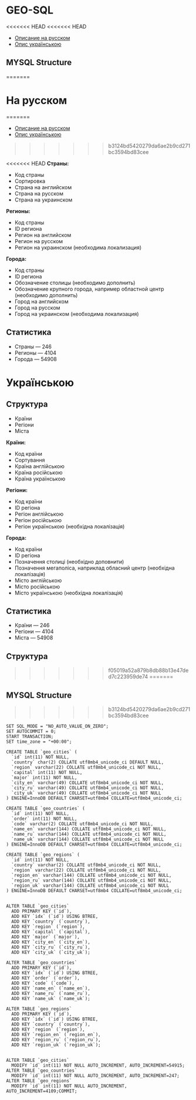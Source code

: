# GEO-SQL

<<<<<<< HEAD
<<<<<<< HEAD
* [Описание на русском](README_RU.md)
* [Опис українською](README_UA.md)


## MYSQL Structure
=======
# На русском
=======
* [Описание на русском](README_RU.md)
* [Опис українською](README_UA.md)
>>>>>>> b3124bd5420279da6ae2b9cd271bc3594bd83cee


<<<<<<< HEAD
**Страны:**
* Код страны
* Сортировка
* Страна на английском
* Страна на русском
* Страна на украинском

**Регионы:**
* Код страны
* ID региона
* Регион на английском
* Регион на русском
* Регион на украинском (необходима локализация)

**Города:**
* Код страны
* ID региона
* Обозначение столицы (необходимо дополнить)
* Обозначение крупного города, например областной центр (необходимо дополнить)
* Город на английском
* Город на русском
* Город на украинском (необходима локализация)

## Статистика
* Страны — 246
* Регионы — 4104
* Города — 54908

# Українською

## Структура
* Країни
* Регіони
* Міста

**Країни:**
* Код країни
* Сортування
* Країна англійською
* Країна російською
* Країна українською

**Регіони:**
* Код країни
* ID регіона
* Регіон англійською
* Регіон російською
* Регіон українською (необхідна локалізація)

**Города:**
* Код країни
* ID регіона
* Позначення столиці (необхідно доповнити)
* Позначення мегаполіса, наприклад обласний центр (необхідна локалізація)
* Місто англійською
* Місто російською
* Місто українською (необхідна локалізація)

## Статистика
* Країни — 246
* Регіони — 4104
* Міста — 54908


## Структура
>>>>>>> f05019a52a879b8db88b13e47ded7c223959de74
=======
## MYSQL Structure
>>>>>>> b3124bd5420279da6ae2b9cd271bc3594bd83cee

```
SET SQL_MODE = "NO_AUTO_VALUE_ON_ZERO";
SET AUTOCOMMIT = 0;
START TRANSACTION;
SET time_zone = "+00:00";

CREATE TABLE `geo_cities` (
  `id` int(11) NOT NULL,
  `country` char(2) COLLATE utf8mb4_unicode_ci DEFAULT NULL,
  `region` varchar(22) COLLATE utf8mb4_unicode_ci NOT NULL,
  `capital` int(11) NOT NULL,
  `major` int(11) NOT NULL,
  `city_en` varchar(49) COLLATE utf8mb4_unicode_ci NOT NULL,
  `city_ru` varchar(49) COLLATE utf8mb4_unicode_ci NOT NULL,
  `city_uk` varchar(49) COLLATE utf8mb4_unicode_ci NOT NULL
) ENGINE=InnoDB DEFAULT CHARSET=utf8mb4 COLLATE=utf8mb4_unicode_ci;

CREATE TABLE `geo_countries` (
  `id` int(11) NOT NULL,
  `order` int(11) NOT NULL,
  `code` varchar(2) COLLATE utf8mb4_unicode_ci NOT NULL,
  `name_en` varchar(144) COLLATE utf8mb4_unicode_ci NOT NULL,
  `name_ru` varchar(144) COLLATE utf8mb4_unicode_ci NOT NULL,
  `name_uk` varchar(144) COLLATE utf8mb4_unicode_ci NOT NULL
) ENGINE=InnoDB DEFAULT CHARSET=utf8mb4 COLLATE=utf8mb4_unicode_ci;

CREATE TABLE `geo_regions` (
  `id` int(11) NOT NULL,
  `country` varchar(2) COLLATE utf8mb4_unicode_ci NOT NULL,
  `region` varchar(22) COLLATE utf8mb4_unicode_ci NOT NULL,
  `region_en` varchar(144) COLLATE utf8mb4_unicode_ci NOT NULL,
  `region_ru` varchar(144) COLLATE utf8mb4_unicode_ci NOT NULL,
  `region_uk` varchar(144) COLLATE utf8mb4_unicode_ci NOT NULL
) ENGINE=InnoDB DEFAULT CHARSET=utf8mb4 COLLATE=utf8mb4_unicode_ci;


ALTER TABLE `geo_cities`
  ADD PRIMARY KEY (`id`),
  ADD KEY `idx` (`id`) USING BTREE,
  ADD KEY `country` (`country`),
  ADD KEY `region` (`region`),
  ADD KEY `capital` (`capital`),
  ADD KEY `major` (`major`),
  ADD KEY `city_en` (`city_en`),
  ADD KEY `city_ru` (`city_ru`),
  ADD KEY `city_uk` (`city_uk`);

ALTER TABLE `geo_countries`
  ADD PRIMARY KEY (`id`),
  ADD KEY `idx` (`id`) USING BTREE,
  ADD KEY `order` (`order`),
  ADD KEY `code` (`code`),
  ADD KEY `name_en` (`name_en`),
  ADD KEY `name_ru` (`name_ru`),
  ADD KEY `name_uk` (`name_uk`);

ALTER TABLE `geo_regions`
  ADD PRIMARY KEY (`id`),
  ADD KEY `idx` (`id`) USING BTREE,
  ADD KEY `country` (`country`),
  ADD KEY `region` (`region`),
  ADD KEY `region_en` (`region_en`),
  ADD KEY `region_ru` (`region_ru`),
  ADD KEY `region_uk` (`region_uk`);


ALTER TABLE `geo_cities`
  MODIFY `id` int(11) NOT NULL AUTO_INCREMENT, AUTO_INCREMENT=54915;
ALTER TABLE `geo_countries`
  MODIFY `id` int(11) NOT NULL AUTO_INCREMENT, AUTO_INCREMENT=247;
ALTER TABLE `geo_regions`
  MODIFY `id` int(11) NOT NULL AUTO_INCREMENT, AUTO_INCREMENT=4109;COMMIT;
```
